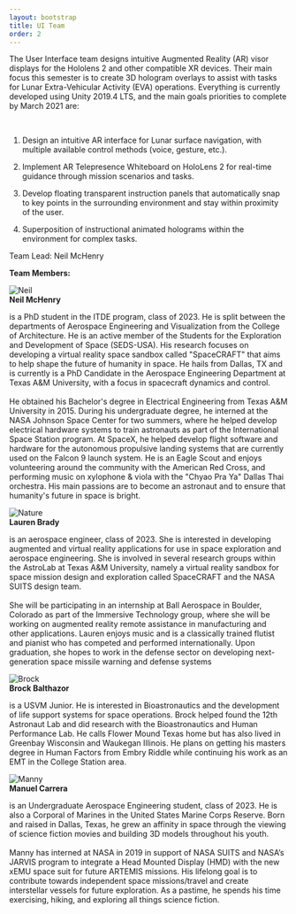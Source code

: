 ```yaml
---
layout: bootstrap
title: UI Team
order: 2
---
```


The User Interface team designs intuitive Augmented Reality (AR) visor displays for the Hololens 2 and other compatible XR devices. Their main focus this semester is to create 3D hologram overlays to assist with tasks for Lunar Extra-Vehicular Activity (EVA) operations. Everything is currently developed using Unity 2019.4 LTS, and the main goals priorities to complete by March 2021 are:

​

1. Design an intuitive AR interface for Lunar surface navigation, with multiple available control methods (voice, gesture, etc.).

2. Implement AR Telepresence Whiteboard on HoloLens 2 for real-time guidance through mission scenarios and tasks.

3. Develop floating transparent instruction panels that automatically snap to key points in the surrounding environment and stay within proximity of the user.

4. Superposition of instructional animated holograms within the environment for complex tasks.

Team Lead: Neil McHenry

**Team Members:**

<div class="container">
<div class="row">
    <div class="col-md-3 col-sm-6 col-xs-12">
        <div class="thumbnail">
           <img src="assets/images/NeilMcHenry_Austria_SpaceSuit.jpg" alt="Neil" />
            <div class="caption">
                <strong>Neil McHenry</strong>
                <p>is a PhD student in the ITDE program, class of 2023. He is split between the departments of Aerospace Engineering and Visualization from the College of Architecture. He is an active member of the Students for the Exploration and Development of Space (SEDS-USA). His research focuses on developing a virtual reality space sandbox called "SpaceCRAFT" that aims to help shape the future of humanity in space. He hails from Dallas, TX and is currently is a PhD Candidate in the Aerospace Engineering Department at Texas A&M University, with a focus in spacecraft dynamics and control.
                <br>
                <br>
                He obtained his Bachelor's degree in Electrical Engineering from Texas A&M University in 2015. During his undergraduate degree, he interned at the NASA Johnson Space Center for two summers, where he helped develop electrical hardware systems to train astronauts as part of the International Space Station program. At SpaceX, he helped develop flight software and hardware for the autonomous propulsive landing systems that are currently used on the Falcon 9 launch system. He is an Eagle Scout and enjoys volunteering around the community with the American Red Cross, and performing music on xylophone & viola with the "Chyao Pra Ya" Dallas Thai orchestra. His main passions are to become an astronaut and to ensure that humanity's future in space is bright.</p>
          </div>
        </div>
    </div>
    <div class="col-md-3 col-sm-6 col-xs-12">
        <div class="thumbnail">
           <img src="assets/images/laurenbrady.jpeg" alt="Nature" />
            <div class="caption">
                <strong>Lauren Brady</strong>
                <p>is an aerospace engineer, class of 2023. She is interested in developing augmented and virtual reality applications for use in space exploration and aerospace engineering. She is involved in several research groups within the AstroLab at Texas A&M University, namely a virtual reality sandbox for space mission design and exploration called SpaceCRAFT and the NASA SUITS design team.
                <br>
                <br>
                She will be participating in an internship at Ball Aerospace in Boulder, Colorado as part of the Immersive Technology group, where she will be working on augmented reality remote assistance in manufacturing and other applications. Lauren enjoys music and is a classically trained flutist and pianist who has competed and performed internationally. Upon graduation, she hopes to work in the defense sector on developing next-generation space missile warning and defense systems</p>
          </div>
        </div>
    </div>
	<div class="col-md-3 col-sm-6 col-xs-12">
        <div class="thumbnail">
           <img src="assets/images/BrockBalthazor.jpg" alt="Brock" />
            <div class="caption">
                <strong>Brock Balthazor</strong>
                <p>is a USVM Junior. He is interested in Bioastronautics and the development of life support systems for space operations. Brock helped found the 12th Astronaut Lab and did research with the Bioastronautics and Human Performance Lab. He calls Flower Mound Texas home but has also lived in Greenbay Wisconsin and Waukegan Illinois. He plans on getting his masters degree in Human Factors from Embry Riddle while continuing his work as an EMT in the College Station area.</p>
          </div>
        </div>
    </div>
    <div class="col-md-3 col-sm-6 col-xs-12">
      <div class="thumbnail">
           <img src="assets/images/ManuelCarrera.PNG" alt="Manny" />
            <div class="caption">
            <strong>Manuel Carrera</strong>
                <p>is an Undergraduate Aerospace Engineering student, class of 2023. He is also a Corporal of Marines in the United States Marine Corps Reserve. Born and raised in Dallas, Texas, he grew an affinity in space through the viewing of science fiction movies and building 3D models throughout his youth. 
                <br>
                <br>
                Manny has interned at NASA in 2019 in support of NASA SUITS and NASA’s JARVIS program to integrate a Head Mounted Display (HMD) with the new xEMU space suit for future ARTEMIS missions. His lifelong goal is to contribute towards independent space missions/travel and create interstellar vessels for future exploration. As a pastime, he spends his time exercising, hiking, and exploring all things science fiction.</p>
            </div>
        </div>
    </div>
</div>